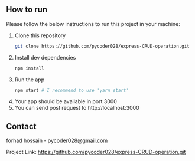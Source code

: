 <!-- HOW TO RUN -->

## How to run

Please follow the below instructions to run this project in your machine:

1. Clone this repository
   ```sh
   git clone https://github.com/pycoder028/express-CRUD-operation.git
   ```
2. Install dev dependencies
   ```sh
   npm install
   ```
3. Run the app
   ```sh
   npm start # I recommend to use 'yarn start'
   ```
4. Your app should be available in port 3000
5. You can send post request to http://localhost:3000

<!-- CONTACT -->

## Contact

forhad hossain - [pycoder028@gmail.com](mailto:pycoder028@gmail.com)

Project Link: https://github.com/pycoder028/express-CRUD-operation.git
